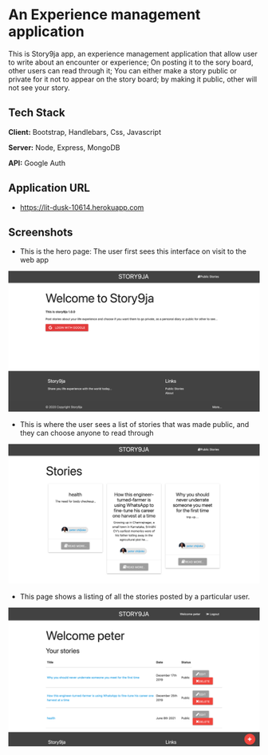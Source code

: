 
# An Experience management application

This is Story9ja app, an experience management application that allow user to write about an encounter or experience; On posting it to the sory board, other users can read through it; You can either make a story public or private for it not to appear on the story board; by making it public, other will not see your story.


## Tech Stack

**Client:**  Bootstrap, Handlebars, Css, Javascript

**Server:** Node, Express, MongoDB

**API:** Google Auth


## Application URL
- https://lit-dusk-10614.herokuapp.com


## Screenshots

- This is the hero page: The user first sees this interface on visit to the web app

![](image1.png)

- This is where the user sees a list of stories that was made public, and they can choose anyone to read through

![](image2.png)

- This page shows a listing of all the stories posted by a particular user.

![](image33.png)
